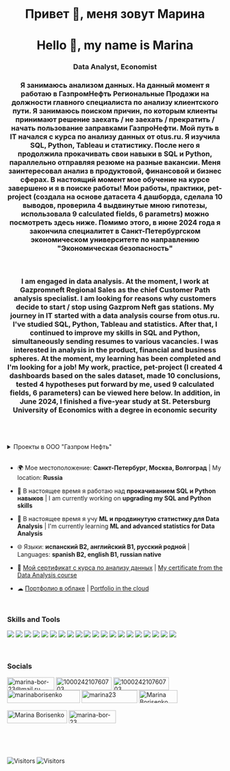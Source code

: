 <h1 align="center">Привет &#128075, меня зовут Марина</h1>

<h1 align="center"> Hello &#128075, my name is Marina</h1>
<h3 align="center"> Data Analyst, Economist </h3> 
<h3 align="center"> Я занимаюсь анализом данных. На данный момент я работаю в ГазпромНефть Региональные Продажи на должности главного специалиста по анализу клиентского пути. Я занимаюсь поиском причин, по которым клиенты принимают решение заехать / не заехать / прекратить / начать пользование заправками ГазпроНефти. Мой путь в IT начался с курса по анализу данных от otus.ru. Я изучила SQL, Python, Tableau и статистику. После него я продолжила прокачивать свои навыки в SQL и Python, параллельно отправляя резюме на разные вакансии. Меня заинтересовал анализ в продуктовой, финансовой и бизнес сферах. В настоящий момент мое обучение на курсе завершено и я в поиске работы! Мои работы, практики, pet-project (создала на основе датасета 4 дашборда, сделала 10 выводов, проверила 4 выдвинутые мною гипотезы, использовала 9 calculated fields, 6 parametrs) можно посмотреть здесь ниже. Помимо этого, в июне 2024 года я закончила специалитет в Санкт-Петербургском экономическом университете по направлению "Экономическая безопасность" </h3> 
<br>
<h3 align="center"> I am engaged in data analysis. At the moment, I work at Gazpromneft Regional Sales as the chief Customer Path analysis specialist. I am looking for reasons why customers decide to start / stop using Gazprom Neft gas stations. My journey in IT started with a data analysis course from otus.ru. I've studied SQL, Python, Tableau and statistics. After that, I continued to improve my skills in SQL and Python, simultaneously sending resumes to various vacancies. I was interested in analysis in the product, financial and business spheres. At the moment, my learning has been completed and I'm looking for a job! My work, practice, pet-project (I created 4 dashboards based on the sales dataset, made 10 conclusions, tested 4 hypotheses put forward by me, used 9 calculated fields, 6 parameters) can be viewed here below. In addition, in June 2024, I finished a five-year study at St. Petersburg University of Economics with a degree in economic security</h3>
<br>
<br>
<br>
<details>
  <summary>Проекты в ООО "Газпром Нефть"</summary>

Название проекта:<br>
RFM сегментация клиентской базы.<br>
Дата осуществления проекта:<br>
Июнь 2024.<br>
Ключевые метрики проекта:<br>
• R – recency (давность покупки, но здесь – продолжительность дней между покупками клиента),<br>
• F – Frecuency (частота покупок),<br>
• M – Monetary (сумма покупок),<br>
• Кол-во клиентов,<br>
• Кол-во чеков,<br>
• Кол-во литров,<br>
• Выручка,<br>
• % использования карточки лояльности (для покупок топлива и для покупок сопутствующих товаров).<br>
Что необходимо было сделать (для чего нужен проект?):<br>
• Осуществить сегментацию клиентов на основе их потребления топлива и сопутствующих товаров,<br>
• Оценить получившуюся базу, понять, как она двигается из года в год,<br>
• Проанализировать текущую ситуацию, предпринять меры по балансировке клиентской базы в каждой выделенной группе,<br>
• Сравнить динамику в регионах (11 шт. в РФ) и найти «похожие» регионы, где сегментация идентична,<br>
• Описать популярные группы – как отличается потребление топлива в одном регионе и в другом,<br>
• Выявить аномальные значения – регионы с самым низким показателем использования карточки программы лояльности при покупке и с наибольшим.<br>
Какими способами был реализован проект:<br>
Выгрузка реализации из sql;
В python использование библиотек: pandas, numpy, datetime, time, pyodbc, sqlalchemy.<br>
Результат:<br>
.ipynb файл-проект, где из sql озера данных выгрузила реализацию топлива по клиентам, далее присвоила группы на основе потребления (от 1 до 3), убрала выбросы по 5% сверху и снизу, рассчитала ключевые показатели проекта по годам, кварталам, регионам, сгруппировала по ключевым метрикам проекта и времени, выгрузила в .csv.<br>
Эффект:<br>
Сегментация клиентов автоматизирована и ускорена на 50%.<br>
Кто пользуется проектом, как часто, для каких целей:<br>
Сегмент Авто использует проект для отслеживания движения клиентов между группами и их поведения раз в месяц.<br>
 <br>
Название проекта:<br>
MAU клиентский актив.<br>
Дата осуществления проекта:<br>
Июль 2024.<br>
Ключевые метрики проекта:<br>
• Mobile App Users – кол-во клиентов, которые заходят в приложение,<br>
• Mobile App Active Users – кол-во клиентов, которые заходят в приложение и совершают покупку после этого,<br>
• Конверсия MAU в MAAU,<br>
• Конверсия обычных клиентов в MAU,<br>
• Конверсия обычных клиентов в MAAU.<br>
Что необходимо было сделать (для чего нужен проект?):<br>
• Оценить кол-во клиентов, которые заходят в приложение и заходят в приложение с дальнейшей покупкой от общего кол-ва клиентской базы,<br>
• Отслеживание MAU MAAU для обнаружения ошибок приложения своевременно и оперативно,<br>
• Оценить получившуюся базу, понять, как она двигается из года в год и из месяца в месяц, сравнить динамику MAU клиентов в регионах (11 шт. в РФ),<br>
• Сравнить динамику в регионах и найти «похожие» регионы, где сегментация идентична,<br>
• Описать популярные группы – как отличается потребление топлива в одном регионе и в другом,<br>
• Выявить аномальные значения – регионы с самым низким показателем MAU и MAAUи с наибольшим.<br>
Какими способами был реализован проект:<br>
Выгрузка реализации из sql.<br>
Результат:<br>
.csv файл-проект, где из sql озера данных выгрузила кол-во обычных клиентов, которые не пользуются приложением, кол-во клиентов, которые заходят в приложение и кол-во клиентов, которые заходят в приложение с дальнейшим осуществлением транзакции, рассчитала конверсию.<br>
Эффект:<br>
Расчёт клиентов мобильного приложения автоматизирован и ускорен на 50%.<br>
Кто пользуется проектом, как часто, для каких целей:<br>
Сегмент Авто использует проект для отслеживания движения клиентов между группами и их поведения раз в месяц.<br>
 
Название проекта:<br>
Портрет клиента мобильного приложения.<br>
Дата осуществления проекта:<br>
Июль 2024.<br>
Ключевые метрики проекта:<br>
• Кол-во клиентов<br>
• Кол-во чеков топлива<br>
• Кол-во чеков сопутствующих товаров<br>
• Доля покупок в мобильном приложении<br>
• Средний пролив<br>
• Средний чек<br>
• Конверсия СТ (чеки топлива / чеки СТ)<br>
Что необходимо было сделать (для чего нужен проект?):<br>
• Проанализировать потребление топлива и СТ клиентами в мобильном приложении,<br>
• Построить графики и оформить презентацию с выводами о том, как потребляется топливо и СТ клиентами в мобильном приложении по каждому виду топлива (АИ-92, АИ-95, ДТ, G-100 и др.),<br>
• Сравнить динамику в регионах (11 шт. в РФ) и найти «похожие» регионы, где потребление идентично,<br>
• Описать популярные группы – как отличается потребление топлива в одном регионе и в другом,<br>
• Выявить аномальные значения – регионы с самыми низкими ключевыми метриками проекта и с самыми высокими.<br>
Какими способами был реализован проект:<br>
Выгрузка реализации из sql.<br>
Результат:<br>
.csv файл-проект, где из sql озера данных выгрузила кол-во транзакций, кол-во клиентов, литры, выручку, кол-во проданных СТ, рассчитала % прикладывания карточки лояльности при покупке, ключевые метрики по видам топлива, годам, месяцам и регионам. Предложила маркетинговые акции для отдела маркетинга по повышению потребления для определенных клиентов мобильного приложения.<br>
Эффект:<br>
Создан автоматизированный проект для оценки потребления пользователей мобильного приложения. Проект создан с нуля и ранее не использовался ни в каком виде.<br>
Кто пользуется проектом, как часто, для каких целей:<br>
Сегмент Авто использует проект для отслеживания поведения клиентов мобильного приложения раз в месяц.<br>
 <br>
Название проекта:<br>
Отслеживание очередей на кассах и кассах самообслуживания.<br>
Дата осуществления проекта:<br>
Август 2024.<br>
Ключевые метрики проекта:<br>
• Кол-во клиентов<br>
• Кол-во чеков<br>
• Средний чек<br>
• Кол-во касс<br>
• Кол-во касс самообслуживания<br>
Что необходимо было сделать (для чего нужен проект?):<br>
• Проанализировать появление очередей на кассах и кассах самообслуживания на АЗС,<br>
• Построить графики и оформить презентацию с выводами о том, как появляются очереди на АЗС, какой характер (системный в часы-пик или разовый из-за поломки касс) и какую продолжительность имеют,<br>
• Сравнить динамику в регионах (11 шт. в РФ) и найти «похожие» регионы, где ситуация идентична,<br>
• Продемонстрировать топ 10 загруженных АЗС,<br>
• Выявить аномальные значения – регионы с самыми низкими ключевыми метриками проекта и с самыми высокими.<br>
Какими способами был реализован проект:<br>
Выгрузка реализации из sql.<br>
Результат:<br>
.csv файл-проект, где из sql озера данных выгрузила ключевые метрики по кассам, годам, месяцам и регионам. Предложила список АЗС, где рекомендуется увеличить кол-во касс, чтобы снизить очереди.<br>
Эффект:<br>
Создан автоматизированный проект для оценки потребления пользователей программы лояльности. Проект создан с нуля и ранее не использовался ни в каком виде.<br>
Кто пользуется проектом, как часто, для каких целей:<br>
Сегмент Авто использует проект для отслеживания нехватки касс на АЗС раз в месяц.<br>
 
Название проекта:<br>
Тренды сопутствующих товаров к нефтепродуктам.<br>
Дата осуществления проекта:<br>
Сентябрь 2024.<br>
Ключевые метрики проекта:<br>
• Сумма тонн<br>
• Кол-во клиентов<br>
• Выручка<br>
• Бонусов потрачено<br>
• Бонусов начислено<br>
• Выручка + (бонусов потрачено – бонусов начислено)<br>
Что необходимо было сделать (для чего нужен проект?):<br>
• Отобразить потребления СТ к НП по АЗС, сравнить динамику,<br>
• Продемонстрировать топ 10 АЗС<br>
• Выявить аномальные значения – АЗС с самыми низкими ключевыми метриками проекта и с самыми высокими.<br>
Какими способами был реализован проект:<br>
Выгрузка реализации из sql.<br>
Результат:<br>
.csv файл-проект, где из sql озера данных выгрузила ключевые метрики по АЗС, годам, месяцам и регионам.<br>
Эффект:<br>
Автоматизировано вычисление трендов СТ к НП через SQL (ранее вручную через excel). Благодаря проекту ускорено вычисление трендов в 5 раз.<br>
Кто пользуется проектом, как часто, для каких целей:<br>
Сегмент Авто использует проект для отслеживания трендов СТ к НП по АЗС еженедельно.<br>
 <br>
Название проекта:<br>
Рейтинг АЗС для проверки<br>
Дата осуществления проекта:<br>
Ноябрь 2024.<br>
Ключевые метрики проекта:<br>
• Сумма тонн<br>
• Кол-во клиентов<br>
• Выручка<br>
• Средний чек НП<br>
• Средний чек СТ<br>
• Среднесуточная реализация АЗС в тоннах<br>
• Кол-во чеков СТ<br>
• Кол-во чеков НП<br>
• Жалобы на горячую линию<br>
• Плохие оценки в мобильном приложении<br>
• % выполнения бизнес плана<br>
• % выполнения текущего плана<br>
• Максимум и минимум реализации АЗС<br>
• Трафик рядом с АЗС<br>
• Кол-во конкурентов рядом с АЗС<br>
Что необходимо было сделать (для чего нужен проект?):<br>
• Для отдела Контроля и качества сервиса, который занимается проверками АЗС, необходимо было осуществить проект по автоматическому расчёту АЗС к проверке на основе проблем (снижение реализации, большое кол-во жалоб, невыполнение бизнес плана и пр.),<br>
• Вывести список АЗС, которые необходимо проверить в ближайшее время,<br>
• Выявить аномальные значения – АЗС с самыми низкими ключевыми метриками проекта и с самыми высокими.<br>
Какими способами был реализован проект:<br>
Выгрузка реализации из sql с дальнейшей обработкой в python с использованием библиотек: pandas, numpy, datetime, time, pyodbc, sqlalchemy.<br>
Результат:<br>
.csv файл-проект, где из sql озера данных выгрузила ключевые метрики по АЗС, годам, месяцам и регионам, а в python я подгрузила, обработала и соединила отчеты других отделов в .xls, чтобы в одном документе .csv было видно по каким параметрам какие АЗС необходимо проверить.<br>
Эффект:<br>
Автоматизирован выбор АЗС для проверки через SQL и python (ранее вручную через excel). Благодаря проекту ускорен выбор АЗС в 10 раз, удалось избавиться от ручного выбора полностью.
Кто пользуется проектом, как часто, для каких целей:<br>
Сегмент Авто и Контроля и качества сервиса используют проект для еженедельного выбора АЗС для проверки.<br>
<br>
Название проекта:<br>
Факторный анализ маркетинговой акции по повышению потребления кофе.<br>
Дата осуществления проекта:<br>
Ноябрь 2024.<br>
Ключевые метрики проекта:<br>
• Выручка СТ<br>
• Кол-во чашек кофе<br>
• Кол-во клиентов<br>
• Кол-во транзакций<br>
• Кол-во потраченных бонусов<br>
• Кол-во начисленных бонусов<br>
Что необходимо было сделать (для чего нужен проект?):<br>
• Осуществить факторный анализ изменения потребления кофейных напитков 2023-2024 (снижение потребления от года к году, изменение сети АЗС выбытие-принятия новых АЗС, влияние других рекламных кампаний и т.д.),<br>
• Выявить основные факторы, влияющие на потребление кофе клиентами сети,<br>
• Выявить неэффективные факторы,<br>
• Отслеживать увеличение % пользования карточками лояльности как эффективность акции,<br>
• Отслеживание эффективности пользования начисленными бонусами.<br>
Какими способами был реализован проект:<br>
Выгрузка реализации из sql.<br>
Результат:<br>
.csv файл-проект, где из sql озера данных выгрузила ключевые метрики по АЗС, годам, месяцам и регионам. Отобразила неэффективные факторы и предложила их к изменению.<br>
Эффект:<br>
Осуществлен факторный анализ потребления клиентами кофе, по шаблону которого можно вычислять любые факторы к любой маркетинговой акции. Проект создавался с нуля и ранее не использовался.<br>
Кто пользуется проектом, как часто, для каких целей:<br>
Сегмент Авто и Отдел Маркетинга использует проект для отслеживания эффективности факторов маркетинговых акций, направленных на повышение потребления кофейных напитков.<br>

 <br>
Название проекта:
Факторный анализ маркетинговой акции по повышению потребления НП.<br>
Дата осуществления проекта:<br>
Декабрь 2024.<br>
Ключевые метрики проекта:<br>
• Сумма тонн НП<br>
• Кол-во чеков НП<br>
• Кол-во клиентов<br>
• Кол-во транзакций<br>
• Кол-во потраченных бонусов<br>
• Кол-во начисленных бонусов<br>
Что необходимо было сделать (для чего нужен проект?):<br>
• Осуществить факторный анализ изменения потребления топлива 2023-2024 (снижение потребления от года к году, изменение сети АЗС выбытие-принятия новых АЗС, влияние других рекламных кампаний и т.д.),<br>
• Выявить основные факторы, влияющие на потребление,<br>
• Выявить неэффективные факторы,<br>
• Отслеживать увеличение % пользования карточками лояльности как эффективность акции,<br>
• Отслеживание эффективности пользования начисленными бонусами.<br>
Какими способами был реализован проект:<br>
Выгрузка реализации из sql.<br>
Результат:<br>
.csv файл-проект, где из sql озера данных выгрузила ключевые метрики по АЗС, годам, месяцам и регионам. Отобразила неэффективные факторы и предложила их к изменению.<br>
Эффект:<br>
Осуществлен факторный анализ потребления клиентами НП, по шаблону которого можно вычислять любые факторы к любой маркетинговой акции. Проект создавался с нуля и ранее не использовался.<br>
Кто пользуется проектом, как часто, для каких целей:<br>
Сегмент Авто использует проект для отслеживания эффективности факторов маркетинговых акций, направленных на повышение потребления НП.<br>
    </p>
</details>
<br>



- 🌍 Мое местоположение: **Санкт-Петербург, Москва, Волгоград** | My location: **Russia**

- 🔭 В настоящее время я работаю над **прокачиванием SQL и Python навыков** | I am currently working on **upgrading my SQL and Python skills**

- 🧠 В настоящее время я учу **ML и продвинутую статистику для Data Analysis** | I'm currently learning **ML and advanced statistics for Data Analysis**

- 🌐 Языки: **испанский B2, английский B1, русский родной** | Languages: **spanish B2, english B1, russian native**

- 📄 <a href="https://otus.ru/certificate/7aaed9c690dc438a8240b8f37bbb6b5c/">Мой сертификат с курса по анализу данных</a>  | <a href="https://otus.ru/certificate/7aaed9c690dc438a8240b8f37bbb6b5c/en/">My certificate from the Data Analysis course</a>

- ☁ <a href="https://cloud.mail.ru/public/cP2i/HoPjddFeE">Портфолио в облаке</a>  | <a href="https://cloud.mail.ru/public/cP2i/HoPjddFeE">Portfolio in the cloud</a> 
<br>




<h3 align="left">Skills and Tools</h3>
<p align="left"> 
<img src="https://img.shields.io/badge/MICROSOFT SQL-white?style=for-the-badge&logo=microsoftsqlserver&logoColor=red"/>
<img src="https://img.shields.io/badge/MYSQL-white?style=for-the-badge&logo=mysql&logoColor=blue"/> 
<img src="https://img.shields.io/badge/ORACLE-white?style=for-the-badge&logo=oracle&logoColor=orange"/> 
<img src="https://img.shields.io/badge/POSTRGESQL-white?style=for-the-badge&logo=postgresql&logoColor=blue"/> 
<img src="https://img.shields.io/badge/SQLITE-white?style=for-the-badge&logo=sqlite&logoColor=blue"/> 
<img src="https://img.shields.io/badge/PYTHON-white?style=for-the-badge&logo=python&logoColor=DDD803"/> 
<img src="https://img.shields.io/badge/GOOGLE COLAB-white?style=for-the-badge&logo=googlecolab&logoColor=yellow"/> 
<img src="https://img.shields.io/badge/JUPITER-white?style=for-the-badge&logo=jupyter&logoColor=yellow"/> 
<img src="https://img.shields.io/badge/PANDAS-white?style=for-the-badge&logo=pandas&logoColor=blue"/> 
<img src="https://img.shields.io/badge/SEABORN-white?style=for-the-badge&logo=seaborn&logoColor=blue"/> 
<img src="https://img.shields.io/badge/NUMPY-white?style=for-the-badge&logo=numpy&logoColor=blue"/> 
<img src="https://img.shields.io/badge/STATS-white?style=for-the-badge&logo=stats&logoColor=blue"/> 
<img src="https://img.shields.io/badge/MATPLOTLIB-white?style=for-the-badge&logo=matplotlib&logoColor=violet"/> 
<img src="https://img.shields.io/badge/PLOTLY-white?style=for-the-badge&logo=plotly&logoColor=blue"/> 
<img src="https://img.shields.io/badge/TABLEAU-white?style=for-the-badge&logo=tableau&logoColor=blue"/> 
<img src="https://img.shields.io/badge/POWER BI-white?style=for-the-badge&logo=powerbi&logoColor=DDD803"/> 
<img src="https://img.shields.io/badge/MICROSOFT AZURE-white?style=for-the-badge&logo=microsoftazure&logoColor=blue"/> 
<img src="https://img.shields.io/badge/GOOGLE CLOUD-white?style=for-the-badge&logo=googlecloud&logoColor=red"/> 
<img src="https://img.shields.io/badge/YANDEX CLOUD-white?style=for-the-badge&logo=yandexcloud&logoColor=blue"/> 
<img src="https://img.shields.io/badge/MICROSOFT EXCEL-white?style=for-the-badge&logo=microsoftexcel&logoColor=green"/> </p>



<br>
<h3 align="left">Socials</h3>
<p align="left">
<a href="mailto:marina-bor-23@mail.ru" target="_blank"><img align="center" src="https://img.shields.io/badge/mail.ru-white?style=social&logo=maildotru&logoColor=blue" alt="marina-bor-23@mail.ru" height="30" width="110" /></a>
<a href="https://fb.com/100024210760703" target="blank"><img align="center" src="https://img.shields.io/badge/Facebook-white?style=social&logo=facebook&logoColor=blue" alt="100024210760703" height="30" width="130" /></a>
<a href="https://www.linkedin.com/in/marina-borisenko/" target="blank"><img align="center" src="https://img.shields.io/badge/Linkedin-white?style=social&logo=linkedin&logoColor=blue" alt="100024210760703" height="30" width="130" /></a>
<a href="https://public.tableau.com/app/profile/marinaborisenko" target="blank"><img align="center" src="https://img.shields.io/badge/Tableau Public-white?style=social&logo=tableau&logoColor=blue" alt="marinaborisenko" height="30" width="170" /></a>
<a href="https://www.leetcode.com/marina23" target="blank"><img align="center" src="https://img.shields.io/badge/Leetcode-white?style=social&logo=leetcode&logoColor=yellow" alt="marina23" height="30" width="130" /></a>
<a href="https://stepik.org/users/641084350/profile" target="blank"><img align="center" src="https://img.shields.io/badge/Stepik-white?style=social&logo=stepik&logoColor=yellow" alt="Marina Borisenko" height="30" width="90" /></a> <br>
<br><a href="https://platform.stratascratch.com/user/Marina" target="blank"><img align="center" src="https://img.shields.io/badge/Statascratch-white?style=social&logo=statascratch&logoColor=blue" alt="Marina Borisenko" height="30" width="140" /></a>
<a href="https://github.com/marina-bor-23" target="blank"><img align="center" src="https://img.shields.io/badge/GitHub-white?style=social&logo=github&logoColor=black" alt="marina-bor-23" height="30" width="110" /></a>
</p>

<br>
<br>
<br>


![Visitors](https://api.visitorbadge.io/api/daily?path=marina-bor-23&label=Visitors%20daily&labelColor=%23b4b4b4&countColor=%23555555)
![Visitors](https://api.visitorbadge.io/api/visitors?path=marina-bor-23&label=Visitors%20total&labelColor=%23b4b4b4&countColor=%23555555)
